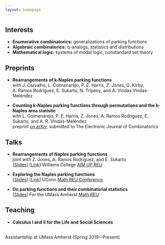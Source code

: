 ```yaml
---
layout: homepage
---
```


## Interests

- **Enumerative combinatorics:** generalizations of parking functions
- **Algebraic combinatorics:** q-analogs, statistics and distributions
- **Mathematical logic:** systems of modal logic, nonstandard set theory

## Preprints

- **Rearrangements of k-Naples parking functions**
  <br>
  with J. Carvalho, L. Colmenarejo, P. E. Harris, Z. Jones, G. Kirby, <br>A. Ramos Rodríguez, E. Sukarto, N. Tripeny, and A. Vindas Vindas-Meléndez

- **Counting k-Naples parking functions through permutations and the k-Naples area statistic**
  <br>
  with L. Colmenarejo, P. E. Harris, Z. Jones, A. Ramos Rodríguez, E. Sukarto, and A. R. Vindas-Meléndez
  <br>
  preprint <a href="https://arxiv.org/pdf/2009.01124.pdf">on arXiv</a>, submitted to The Electronic Journal of Combinatorics


## Talks

- **Rearrangements of Naples parking functions**
  <br>
  joint with Z. Jones, A. Ramos Rodríguez, and E. Sukarto
  <br>
  [[Slides](naples_re.pdf)] [[Link](https://youtu.be/snc2ViNNuas)] Williams College <a href="https://sites.google.com/view/aimup/" target="_blank">AIM UP REU</a>
  
- **Exploring the Naples parking functions**
  <br>
  [[Slides](naples_ex.pdf)] [[Link](https://www.youtube.com/watch?v=94yHxXU2xzs)] UConn <a href="https://mathreu.uconn.edu/2020-math-reu-conference/" target="_blank">Math REU Conference</a>
  
- **On parking functions and their combinatorial statistics**
  <br>
  [[Slides](pf_cstat.pdf)] For the UMass Amherst <a href="https://www.math.umass.edu/undergraduate/research-experience" target="_blank">Math REU</a>
  
## Teaching

- **Calculus I and II for the Life and Social Sciences**
<br>
Assistantship at UMass Amherst (Spring 2019--Present)
